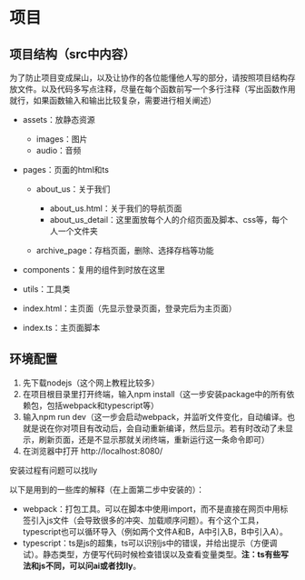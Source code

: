 # 项目

## 项目结构（src中内容）

为了防止项目变成屎山，以及让协作的各位能懂他人写的部分，请按照项目结构存放文件。以及代码多写点注释，尽量在每个函数前写一个多行注释（写出函数作用就行，如果函数输入和输出比较复杂，需要进行相关阐述）

* assets：放静态资源

  * images：图片
  * audio：音频

* pages：页面的html和ts

  * about\_us：关于我们

    * about\_us.html：关于我们的导航页面
    * about\_us\_detail：这里面放每个人的介绍页面及脚本、css等，每个人一个文件夹

  * archive\_page：存档页面，删除、选择存档等功能
* components：复用的组件到时放在这里
* utils：工具类
* index.html：主页面（先显示登录页面，登录完后为主页面）
* index.ts：主页面脚本

## 环境配置

1. 先下载nodejs（这个网上教程比较多）
2. 在项目根目录里打开终端，输入npm install（这一步安装package中的所有依赖包，包括webpack和typescript等）
3. 输入npm run dev（这一步会启动webpack，并监听文件变化，自动编译。也就是说在你对项目有改动后，会自动重新编译，然后显示。若有时改动了未显示，刷新页面，还是不显示那就关闭终端，重新运行这一条命令即可）
4. 在浏览器中打开 http://localhost:8080/

安装过程有问题可以找lly

以下是用到的一些库的解释（在上面第二步中安装的）：

* webpack：打包工具。可以在脚本中使用import，而不是直接在网页中用标签引入js文件（会导致很多的冲突、加载顺序问题）。有个这个工具，typescript也可以循环导入（例如两个文件A和B，A中引入B，B中引入A）。
* typescript：ts是js的超集，ts可以识别js中的错误，并给出提示（方便调试）。静态类型，方便写代码时候检查错误以及查看变量类型。**注：ts有些写法和js不同，可以问ai或者找lly**。
